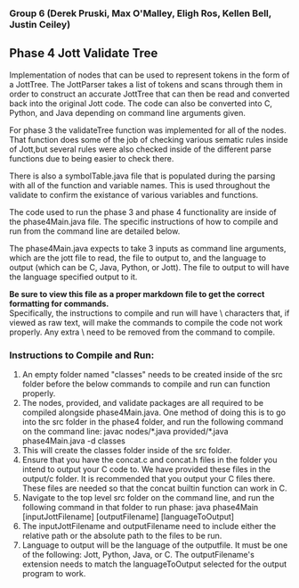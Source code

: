 ### Group 6 (Derek Pruski, Max O'Malley, Eligh Ros, Kellen Bell, Justin Ceiley)

## Phase 4 Jott Validate Tree

Implementation of nodes that can be used to represent tokens in the form of a JottTree. 
The JottParser takes a list of tokens and scans through them in order to construct 
an accurate JottTree that can then be read and converted back into the original Jott code. 
The code can also be converted into C, Python, and Java depending on command line arguments given.

For phase 3 the validateTree function was implemented for all of the nodes.  That function does 
some of the job of checking various sematic rules inside of Jott,but several rules were also 
checked inside of the different parse functions due to being easier to check there.  

There is also a symbolTable.java file that is populated during the parsing with all of the 
function and variable names.  This is used throughout the validate to confirm the existance 
of various variables and functions.  

The code used to run the phase 3 and phase 4 functionality are inside of the phase4Main.java file. 
The specific instructions of how to compile and run from the command line 
are detailed below. 

The phase4Main.java expects to take 3 inputs as command line arguments, 
which are the jott file to read, the file to output to, 
and the language to output (which can be C, Java, Python, or Jott).
The file to output to will have the language specified output to it. 

**Be sure to view this file as a proper markdown file to get the correct formatting for commands.**  
Specifically, the instructions to compile and run will have \ characters that, if viewed as raw text, will make the commands to compile the code not work properly.
Any extra \ need to be removed from the command to compile.

### Instructions to Compile and Run: 
1. An empty folder named "classes" needs to be created inside of the src folder before the below commands to compile and run can function properly.
2. The nodes, provided, and validate packages are all required to be compiled alongside phase4Main.java.  One method of doing this is to go into the src folder in the phase4 folder, and run the following command on the command line: 
javac nodes/\*.java provided/\*.java phase4Main.java -d classes
3. This will create the classes folder inside of the src folder. 
4. Ensure that you have the concat.c and concat.h files in the folder you intend to output your C code to.  We have provided these files in the output/c folder.  It is recommended that you output your C files there.  These files are needed so that the concat builtin function can work in C.
5. Navigate to the top level src folder on the command line, and run the following command in that folder to run phase: java phase4Main [inputJottFilename] [outputFilename] [languageToOutput]
6. The inputJottFilename and outputFilename need to include either the relative path or the absolute path to the files to be run.
7. Language to output will be the language of the outputfile.  It must be one of the following: Jott, Python, Java, or C.  The outputFilename's extension needs to match the languageToOutput selected for the output program to work. 
